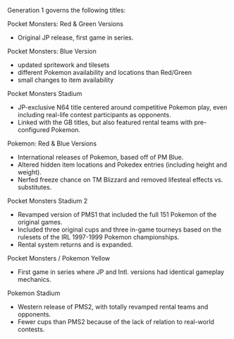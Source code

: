 Generation 1 governs the following titles:

Pocket Monsters: Red & Green Versions
* Original JP release, first game in series.

Pocket Monsters: Blue Version
* updated spritework and tilesets
* different Pokemon availability and locations than Red/Green
* small changes to item availability

Pocket Monsters Stadium
* JP-exclusive N64 title centered around competitive Pokemon play, even including real-life contest participants as opponents.
* Linked with the GB titles, but also featured rental teams with pre-configured Pokemon.
    
Pokemon: Red & Blue Versions
* International releases of Pokemon, based off of PM Blue.
* Altered hidden item locations and Pokedex entries (including height and weight).
* Nerfed freeze chance on TM Blizzard and removed lifesteal effects vs. substitutes.

Pocket Monsters Stadium 2
* Revamped version of PMS1 that included the full 151 Pokemon of the original games.
* Included three original cups and three in-game tourneys based on the rulesets of the IRL 1997-1999 Pokemon championships.
* Rental system returns and is expanded.

Pocket Monsters / Pokemon Yellow
* First game in series where JP and Intl. versions had identical gameplay mechanics.

Pokemon Stadium
* Western release of PMS2, with totally revamped rental teams and opponents.
* Fewer cups than PMS2 because of the lack of relation to real-world contests.